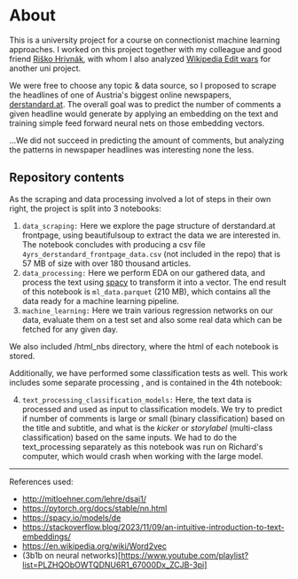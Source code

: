 # About
This is a university project for a course on connectionist machine learning approaches.
I worked on this project together with my colleague and good friend [Riško Hrivnák](https://github.com/Rrisko), with whom I also analyzed [Wikipedia Edit wars](https://github.com/Rrisko/WikiEdits) for another uni project.

We were free to choose any topic & data source, so I proposed to scrape the headlines of one of Austria's biggest online newspapers, [derstandard.at](https://www.derstandard.at/).
The overall goal was to predict the number of comments a given headline would generate by applying an embedding on the text and training simple feed forward neural nets on those embedding vectors.

...We did not succeed in predicting the amount of comments, but analyzing the patterns in newspaper headlines was interesting none the less.

## Repository contents
As the scraping and data processing involved a lot of steps in their own right, the project is split into 3 notebooks:
1. `data_scraping:` Here we explore the page structure of derstandard.at frontpage,
    using beautifulsoup to extract the data we are interested in. The notebook concludes
    with producing a csv file `4yrs_derstandard_frontpage_data.csv` (not included in the repo) that is 57 MB of
    size with over 180 thousand articles. 
2. `data_processing:` Here we perform EDA on our gathered data, and process the text
    using [spacy](https://spacy.io/) to transform it into a vector. The end result of
    this notebook is `ml_data.parquet` (210 MB), which contains all the data ready
    for a machine learning pipeline.
3. `machine_learning:` Here we train various regression networks on our data, evaluate
    them on a test set and also some real data which can be fetched for any given day.

We also included /html_nbs directory, where the html of each notebook is stored.

Additionally, we have performed some classification tests as well. This work includes
some separate processing , and is contained in the 4th notebook:

4. `text_processing_classification_models:` Here, the text data is processed
   and used as input to classification models. We try to predict if number
   of comments is large or small (binary classification) based on the title
   and subtitle, and what is the *kicker* or *storylabel* (multi-class classification)
   based on the same inputs. We had to do the text_processing separately
   as this notebook was run on Richard's computer, which would crash when
   working with the large model.

---
References used:
* http://mitloehner.com/lehre/dsai1/
* https://pytorch.org/docs/stable/nn.html
* https://spacy.io/models/de
* https://stackoverflow.blog/2023/11/09/an-intuitive-introduction-to-text-embeddings/
* https://en.wikipedia.org/wiki/Word2vec
* (3b1b on neural networks)[https://www.youtube.com/playlist?list=PLZHQObOWTQDNU6R1_67000Dx_ZCJB-3pi]
